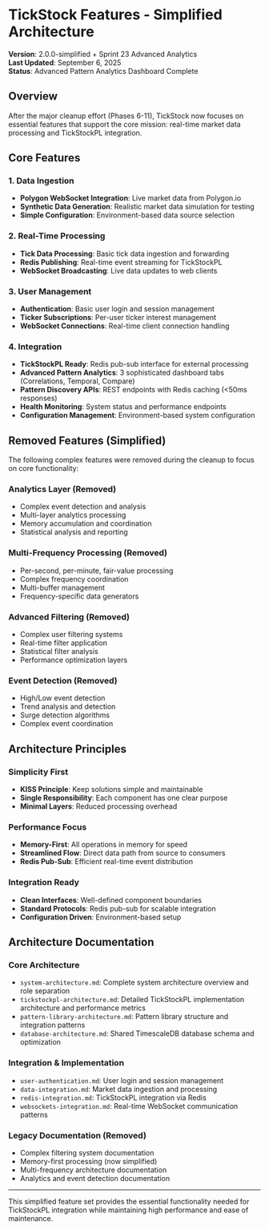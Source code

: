 # TickStock Features - Simplified Architecture

**Version**: 2.0.0-simplified + Sprint 23 Advanced Analytics  
**Last Updated**: September 6, 2025  
**Status**: Advanced Pattern Analytics Dashboard Complete

## Overview

After the major cleanup effort (Phases 6-11), TickStock now focuses on essential features that support the core mission: real-time market data processing and TickStockPL integration.

## Core Features

### 1. Data Ingestion
- **Polygon WebSocket Integration**: Live market data from Polygon.io
- **Synthetic Data Generation**: Realistic market data simulation for testing
- **Simple Configuration**: Environment-based data source selection

### 2. Real-Time Processing
- **Tick Data Processing**: Basic tick data ingestion and forwarding
- **Redis Publishing**: Real-time event streaming for TickStockPL
- **WebSocket Broadcasting**: Live data updates to web clients

### 3. User Management
- **Authentication**: Basic user login and session management
- **Ticker Subscriptions**: Per-user ticker interest management
- **WebSocket Connections**: Real-time client connection handling

### 4. Integration
- **TickStockPL Ready**: Redis pub-sub interface for external processing
- **Advanced Pattern Analytics**: 3 sophisticated dashboard tabs (Correlations, Temporal, Compare)
- **Pattern Discovery APIs**: REST endpoints with Redis caching (<50ms responses)
- **Health Monitoring**: System status and performance endpoints
- **Configuration Management**: Environment-based system configuration

## Removed Features (Simplified)

The following complex features were removed during the cleanup to focus on core functionality:

### Analytics Layer (Removed)
- Complex event detection and analysis
- Multi-layer analytics processing
- Memory accumulation and coordination
- Statistical analysis and reporting

### Multi-Frequency Processing (Removed)
- Per-second, per-minute, fair-value processing
- Complex frequency coordination
- Multi-buffer management
- Frequency-specific data generators

### Advanced Filtering (Removed)
- Complex user filtering systems
- Real-time filter application
- Statistical filter analysis
- Performance optimization layers

### Event Detection (Removed)
- High/Low event detection
- Trend analysis and detection
- Surge detection algorithms
- Complex event coordination

## Architecture Principles

### Simplicity First
- **KISS Principle**: Keep solutions simple and maintainable
- **Single Responsibility**: Each component has one clear purpose
- **Minimal Layers**: Reduced processing overhead

### Performance Focus
- **Memory-First**: All operations in memory for speed
- **Streamlined Flow**: Direct data path from source to consumers
- **Redis Pub-Sub**: Efficient real-time event distribution

### Integration Ready
- **Clean Interfaces**: Well-defined component boundaries
- **Standard Protocols**: Redis pub-sub for scalable integration
- **Configuration Driven**: Environment-based setup

## Architecture Documentation

### Core Architecture
- `system-architecture.md`: Complete system architecture overview and role separation
- `tickstockpl-architecture.md`: Detailed TickStockPL implementation architecture and performance metrics
- `pattern-library-architecture.md`: Pattern library structure and integration patterns
- `database-architecture.md`: Shared TimescaleDB database schema and optimization

### Integration & Implementation
- `user-authentication.md`: User login and session management
- `data-integration.md`: Market data ingestion and processing
- `redis-integration.md`: TickStockPL integration via Redis
- `websockets-integration.md`: Real-time WebSocket communication patterns

### Legacy Documentation (Removed)
- Complex filtering system documentation
- Memory-first processing (now simplified)
- Multi-frequency architecture documentation
- Analytics and event detection documentation

---

This simplified feature set provides the essential functionality needed for TickStockPL integration while maintaining high performance and ease of maintenance.